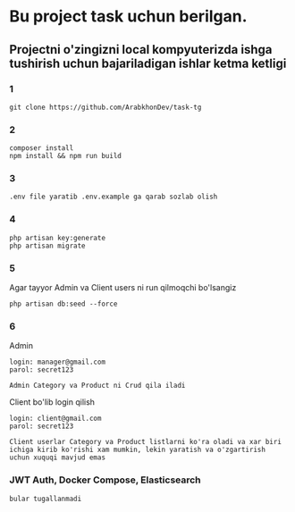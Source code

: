 # Bu project task uchun berilgan.
## Projectni o'zingizni local kompyuterizda ishga tushirish uchun bajariladigan ishlar ketma ketligi
### 1 
```
git clone https://github.com/ArabkhonDev/task-tg
```

### 2
```
composer install
npm install && npm run build
```
### 3
~~~
.env file yaratib .env.example ga qarab sozlab olish
~~~

### 4
```
php artisan key:generate
php artisan migrate
```
### 5
Agar tayyor Admin va Client users ni run qilmoqchi bo'lsangiz
```
php artisan db:seed --force
```

### 6
Admin
```
login: manager@gmail.com
parol: secret123
```
```
Admin Category va Product ni Crud qila iladi
```

Client bo'lib login qilish

```
login: client@gmail.com
parol: secret123
```
```
Client userlar Category va Product listlarni ko'ra oladi va xar biri 
ichiga kirib ko'rishi xam mumkin, lekin yaratish va o'zgartirish 
uchun xuquqi mavjud emas 
```

### JWT Auth, Docker Compose, Elasticsearch

```
bular tugallanmadi
```
